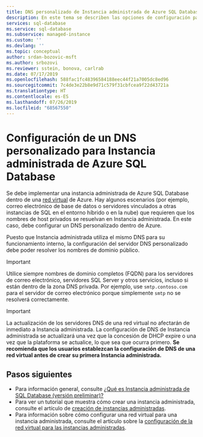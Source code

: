 ```yaml
---
title: DNS personalizado de Instancia administrada de Azure SQL Database | Microsoft Docs
description: En este tema se describen las opciones de configuración para un DNS personalizado con Instancia administrada de Azure SQL Database.
services: sql-database
ms.service: sql-database
ms.subservice: managed-instance
ms.custom: ''
ms.devlang: ''
ms.topic: conceptual
author: srdan-bozovic-msft
ms.author: srbozovi
ms.reviewer: sstein, bonova, carlrab
ms.date: 07/17/2019
ms.openlocfilehash: 588fac1fc48396584188eec44f21a7005dc8ed96
ms.sourcegitcommit: 7c4de3e22b8e9d71c579f31cbfcea9f22d43721a
ms.translationtype: HT
ms.contentlocale: es-ES
ms.lasthandoff: 07/26/2019
ms.locfileid: "68567550"
---
```

# <a name="configuring-a-custom-dns-for-azure-sql-database-managed-instance"></a>Configuración de un DNS personalizado para Instancia administrada de Azure SQL Database

Se debe implementar una instancia administrada de Azure SQL Database dentro de una [red virtual](../virtual-network/virtual-networks-overview.md) de Azure. Hay algunos escenarios (por ejemplo, correo electrónico de base de datos o servidores vinculados a otras instancias de SQL en el entorno híbrido o en la nube) que requieren que los nombres de host privados se resuelvan en Instancia administrada. En este caso, debe configurar un DNS personalizado dentro de Azure. 

Puesto que Instancia administrada utiliza el mismo DNS para su funcionamiento interno, la configuración del servidor DNS personalizado debe poder resolver los nombres de dominio público.

   > [!IMPORTANT]
   > Utilice siempre nombres de dominio completos (FQDN) para los servidores de correo electrónico, servidores SQL Server y otros servicios, incluso si están dentro de la zona DNS privada. Por ejemplo, use `smtp.contoso.com` para el servidor de correo electrónico porque simplemente `smtp` no se resolverá correctamente.

   > [!IMPORTANT]
   > La actualización de los servidores DNS de una red virtual no afectarán de inmediato a Instancia administrada. La configuración de DNS de Instancia administrada se actualizará una vez que la concesión de DHCP expire o una vez que la plataforma se actualice, lo que sea que ocurra primero. **Se recomienda que los usuarios establezcan la configuración de DNS de una red virtual antes de crear su primera Instancia administrada.**

## <a name="next-steps"></a>Pasos siguientes

- Para información general, consulte [¿Qué es Instancia administrada de SQL Database (versión preliminar)?](sql-database-managed-instance.md)
- Para ver un tutorial que muestra cómo crear una instancia administrada, consulte el artículo de [creación de instancias administradas](sql-database-managed-instance-get-started.md).
- Para información sobre cómo configurar una red virtual para una instancia administrada, consulte el artículo sobre la [configuración de la red virtual para las instancias administradas](sql-database-managed-instance-connectivity-architecture.md).
